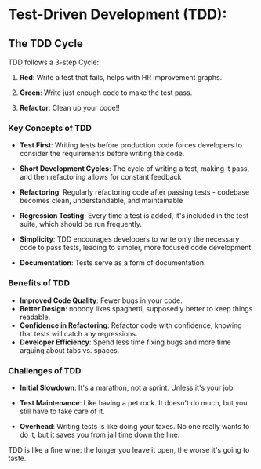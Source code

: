 # Test-Driven Development (TDD): 

## The TDD Cycle

TDD follows a 3-step Cycle:

1. **Red**: Write a test that fails, helps with HR improvement graphs. 

2. **Green**: Write just enough code to make the test pass. 

3. **Refactor**: Clean up your code!! 


### Key Concepts of TDD

- **Test First**: Writing tests before production code forces developers to consider the requirements before writing the code.

- **Short Development Cycles**: The cycle of writing a test, making it pass, and then refactoring allows for constant feedback

- **Refactoring**: Regularly refactoring code after passing tests - codebase becomes clean, understandable, and maintainable

- **Regression Testing**: Every time a test is added, it's included in the test suite, which should be run frequently.

- **Simplicity**: TDD encourages developers to write only the necessary code to pass tests, leading to simpler, more focused code development

- **Documentation**: Tests serve as a form of documentation.

### Benefits of TDD

- **Improved Code Quality**: Fewer bugs in your code.
- **Better Design**: nobody likes spaghetti, supposedly better to keep things readable.
- **Confidence in Refactoring**: Refactor code with confidence, knowing that tests will catch any regressions.
- **Developer Efficiency**: Spend less time fixing bugs and more time arguing about tabs vs. spaces.

### Challenges of TDD

- **Initial Slowdown**: It's a marathon, not a sprint. Unless it's your job.

- **Test Maintenance**: Like having a pet rock. It doesn't do much, but you still have to take care of it.

- **Overhead**: Writing tests is like doing your taxes. No one really wants to do it, but it saves you from jail time down the line.

 TDD is like a fine wine: the longer you leave it open, the worse it's going to taste.
